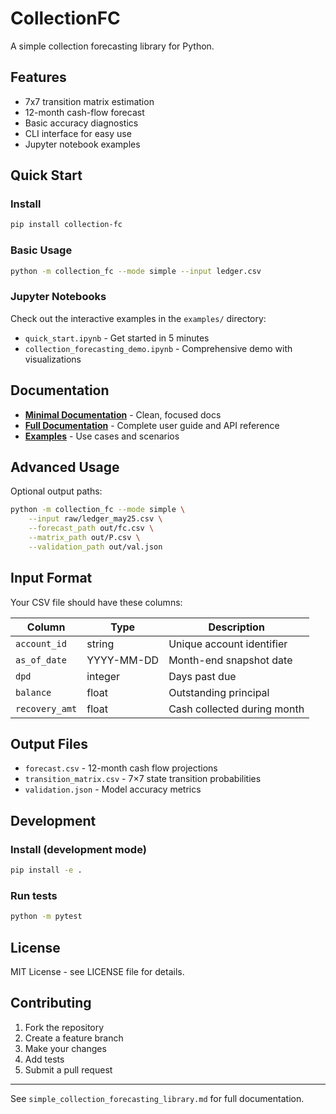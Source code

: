 # CollectionFC

A simple collection forecasting library for Python.

## Features
- 7x7 transition matrix estimation
- 12-month cash-flow forecast
- Basic accuracy diagnostics
- CLI interface for easy use
- Jupyter notebook examples

## Quick Start

### Install
```bash
pip install collection-fc
```

### Basic Usage
```bash
python -m collection_fc --mode simple --input ledger.csv
```

### Jupyter Notebooks
Check out the interactive examples in the `examples/` directory:
- `quick_start.ipynb` - Get started in 5 minutes
- `collection_forecasting_demo.ipynb` - Comprehensive demo with visualizations

## Documentation

- **[Minimal Documentation](https://yourusername.github.io/collection_forecasting/minimal.html)** - Clean, focused docs
- **[Full Documentation](https://yourusername.github.io/collection_forecasting/)** - Complete user guide and API reference
- **[Examples](https://yourusername.github.io/collection_forecasting/examples.html)** - Use cases and scenarios

## Advanced Usage

Optional output paths:
```bash
python -m collection_fc --mode simple \
    --input raw/ledger_may25.csv \
    --forecast_path out/fc.csv \
    --matrix_path out/P.csv \
    --validation_path out/val.json
```

## Input Format

Your CSV file should have these columns:

| Column | Type | Description |
|--------|------|-------------|
| `account_id` | string | Unique account identifier |
| `as_of_date` | YYYY-MM-DD | Month-end snapshot date |
| `dpd` | integer | Days past due |
| `balance` | float | Outstanding principal |
| `recovery_amt` | float | Cash collected during month |

## Output Files

- `forecast.csv` - 12-month cash flow projections
- `transition_matrix.csv` - 7×7 state transition probabilities  
- `validation.json` - Model accuracy metrics

## Development

### Install (development mode)
```bash
pip install -e .
```

### Run tests
```bash
python -m pytest
```

## License

MIT License - see LICENSE file for details.

## Contributing

1. Fork the repository
2. Create a feature branch
3. Make your changes
4. Add tests
5. Submit a pull request

---

See `simple_collection_forecasting_library.md` for full documentation.
